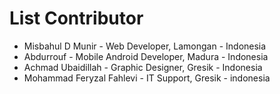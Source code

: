 # List Contributor

- Misbahul D Munir - Web Developer, Lamongan - Indonesia
- Abdurrouf - Mobile Android Developer, Madura - Indonesia
- Achmad Ubaidillah - Graphic Designer, Gresik - Indonesia
- Mohammad Feryzal Fahlevi - IT Support, Gresik - indonesia

